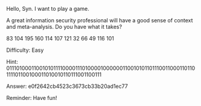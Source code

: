 Hello, Syn.  I want to play a game.

A great information security professional will have a good sense of context and meta-analysis.  Do you have what it takes?

83 104 195 160 114 107 121 32 66 49 116 101

Difficulty: Easy 

Hint:
01110100011001010111100001110100001000000110010101101110011000110110111101100100011010010110111001100111

Answer: e0f2642cb4523c3673cb33b20ad1ec77

Reminder: Have fun!